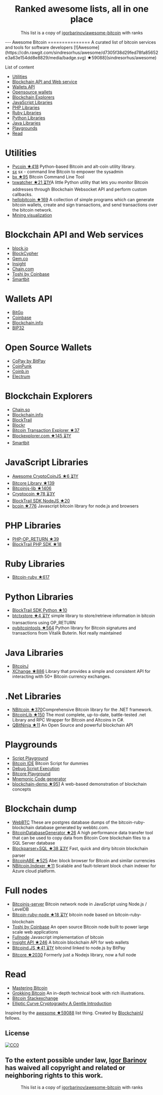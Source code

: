 <h1 align="center">
Ranked awesome lists, all in one place
</h1>
<p align="center">
	This list is a copy of <a href="igorbarinov/awesome-bitcoin">igorbarinov/awesome-bitcoin</a> with ranks
</p>
---
Awesome Bitcoin
===============
A curated list of bitcoin services and tools for software developers
[![Awesome](https://cdn.rawgit.com/sindresorhus/awesome/d7305f38d29fed78fa85652e3a63e154dd8e8829/media/badge.svg) ★59088](sindresorhus/awesome)

List of content

- [Utilities](#utilities)
- [Blockchain API and Web service](#blockchain-api-and-web-services)
- [Wallets API](#wallets-api)
- [Opensource wallets](#open-source-wallets)
- [Blockchain Explorers](#blockchain-explorers)
- [JavaScript Libraries](#javascript-libraries)
- [PHP Libraries](#php-libraries)
- [Ruby Libraries](#ruby-libraries)
- [Python Libraries](#python-libraries)
- [Java Libraries](#java-libraries)
- [Playgrounds](#playgrounds)
- [Read](#read)


# Utilities
* [Pycoin ★418](richardkiss/pycoin) Python-based Bitcoin and alt-coin utility library.
* [sx](https://github.com/spesmilo/sx/) sx - command line Bitcoin to empower the sysadmin
* [bx ★95](libbitcoin/libbitcoin-explorer) Bitcoin Command Line Tool
* [txwatcher ★21 ⏳1Y](tsileo/txwatcher)A little Python utility that lets you monitor Bitcoin addresses through Blockchain Websocket API and perform custom callbacks.
* [hellobitcoin ★169](prettymuchbryce/hellobitcoin) A collection of simple programs which can generate bitcoin wallets, create and sign transactions, and send transactions over the bitcoin network.
* [Mining visualization](http://www.yogh.io/#mine:last)

# Blockchain API and Web services
* [block.io](https://block.io)
* [BlockCypher](http://www.blockcypher.com)
* [Gem.co](https://gem.co)
* [Insight](https://insight.is)
* [Chain.com](https://chain.com)
* [Toshi by Coinbase](https://toshi.io/)
* [Smartbit](https://www.smartbit.com.au)

# Wallets API
* [BitGo](https://www.bitgo.com/api/)
* [Coinbase](https://developers.coinbase.com)
* [Blockchain.info](https://blockchain.info/api)
* [BIP32](http://bip32.org)

# Open Source Wallets
* [CoPay by BitPay](https://copay.io/)
* [CoinPunk](https://coinpunk.com/)
* [Coinb.in](https://coinb.in)
* [Electrum](https://electrum.org/)

# Blockchain Explorers
* [Chain.so](http://chain.so)
* [Blockchain.info](https://blockchain.info)
* [BlockTrail](https://www.blocktrail.com/BTC) 
* [Blockr](https://blockr.io)
* [Bitcoin Transaction Explorer ★37](JornC/bitcoin-transaction-explorer)
* [Blockexplorer.com ★145 ⏳1Y](bitcoin-blockexplorer/old-blockexplorer-php)
* [Smartbit](https://www.smartbit.com.au)

# JavaScript Libraries
* [Awesome CryptoCoinJS ★6 ⏳1Y](cryptocoinjs/awesome-cryptocoinjs)
* [Bitcore Library ★139](bitpay/bitcore-lib)
* [Bitcoinjs-lib ★1406](bitcoinjs/bitcoinjs-lib)
* [Cryptocoin ★78 ⏳3Y](cryptocoinjs/cryptocoin)
* [BlockTrail SDK NodeJS ★20](blocktrail/blocktrail-sdk-nodejs)
* [bcoin ★776](bcoin-org/bcoin) Javascript bitcoin library for node.js and browsers 

# PHP Libraries
* [PHP-OP_RETURN ★39](coinspark/php-OP_RETURN)
* [BlockTrail PHP SDK ★18](blocktrail/blocktrail-sdk-php)

# Ruby Libraries
* [Bitcoin-ruby ★617](lian/bitcoin-ruby)

# Python Libraries
* [BlockTrail SDK Python ★10](blocktrail/blocktrail-sdk-python)
* [btctxstore ★4 ⏳1Y](F483/btctxstore) simple library to store/retrieve information in bitcoin transactions using OP_RETURN
* [pybitcointools ★564](vbuterin/pybitcointools) Python library for Bitcoin signatures and transactions from Vitalik Buterin. Not really maintained

# Java Libraries
* [BitcoinJ](https://bitcoinj.github.io)
* [XChange ★886](timmolter/XChange) Library that provides a simple and consistent API for interacting with 50+ Bitcoin currency exchanges.

# .Net Libraries
* [NBitcoin ★370](MetacoSA/NBitcoin)Comprehensive Bitcoin library for the .NET framework.
* [BitcoinLib ★150](GeorgeKimionis/BitcoinLib) The most complete, up-to-date, battle-tested .net Library and RPC Wrapper for Bitcoin and Altcoins in C#.
* [QBitNinja ★11](MetacoSA/QBitNinja) An Open Source and powerful blockchain API

# Playgrounds
* [Script Playground](http://www.crmarsh.com/script-playground/)
* [Bitcoin IDE](http://www.cs.princeton.edu/~tongbinw/bitcoinIDE/build/editor.html) Bitcoin Script for dummies
* [Debug Script Execution](https://webbtc.com/script)
* [Bitcore Playground](https://bitcore.io/playground/)
* [Mnemonic Code generator](https://dcpos.github.io/bip39/)
* [blockchain-demo ★951](anders94/blockchain-demo) A web-based demonstration of blockchain concepts

# Blockchain dump
* [WebBTC](http://dumps.webbtc.com/bitcoin/) These are postgres database dumps of the bitcoin-ruby-blockchain database generated by webbtc.com.
* [BitcoinDatabaseGenerator ★26](ladimolnar/BitcoinDatabaseGenerator) A high performance data transfer tool that can be used to copy data from Bitcoin Core blockchain files to a SQL Server database
* [Blockparser+SQL ★38 ⏳3Y](mcdee/blockparser) Fast, quick and dirty bitcoin blockchain parser
* [BitcoinABE ★525](bitcoin-abe/bitcoin-abe) Abe: block browser for Bitcoin and similar currencies
* [NBitcoin.Indexer ★11](MetacoSA/NBitcoin.Indexer) Scalable and fault-tolerant block chain indexer for Azure cloud platform.

# Full nodes
* [Bitcoinjs-server](https://github.com/bitcoinjs/bitcoinjs-server) Bitcoin network node in JavaScript using Node.js / LevelDB
* [Bitcoin-ruby-node ★18 ⏳1Y](mhanne/bitcoin-ruby-node) bitcoin node based on bitcoin-ruby-blockchain
* [Toshi by Coinbase](https://toshi.io/) An open source Bitcoin node built to power large scale web applications
* [Fullnode](https://github.com/ryanxcharles/fullnode) Javascript implementation of bitcoin
* [Insight API ★246](bitpay/insight-api) A bitcoin blockchain API for web wallets
* [Bitcoind.JS ★41 ⏳1Y](bitpay/bitcoind.js) bitcoind linked to node.js by BitPay
* [Bitcore ★2030](bitpay/bitcore) Formerly just a Nodejs library, now a full node

# Read
* [Mastering Bitcoin](https://github.com/aantonop/bitcoinbook)
* [Grokking Bitcoin](https://www.manning.com/books/grokking-bitcoin) An in-depth technical book with rich illustrations.
* [Bitcoin Stackexchange](http://bitcoin.stackexchange.com)
* [Elliptic Curve Cryptography A Gentle Introduction](http://andrea.corbellini.name/2015/05/17/elliptic-curve-cryptography-a-gentle-introduction/)

Inspired by the [awesome ★59088](sindresorhus/awesome) list thing.
Created by [BlockchainU](http://blockchainu.co/) fellows.

## License

[![CC0](http://i.creativecommons.org/p/zero/1.0/88x31.png)](http://creativecommons.org/publicdomain/zero/1.0/)

To the extent possible under law, [Igor Barinov](https://github.com/igorbarinov/) has waived all copyright and related or neighboring rights to this work.
---
<p align="center">
	This list is a copy of <a href="igorbarinov/awesome-bitcoin">igorbarinov/awesome-bitcoin</a> with ranks
</p>
